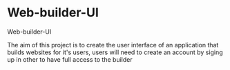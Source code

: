 # Web-builder-UI
Web-builder-UI 

The aim of this project is to create the user interface of an application that builds websites for it's users, users will need to create an account by siging up in other to have full access to the builder

